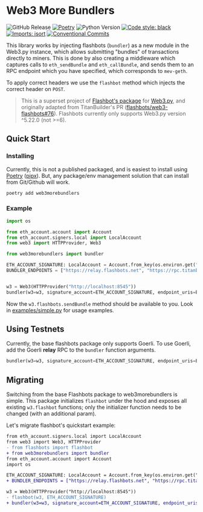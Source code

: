 # Web3 More Bundlers

![GitHub Release](https://img.shields.io/github/v/release/vile/web3-more-bundlers)
[![Poetry](https://img.shields.io/endpoint?url=https://python-poetry.org/badge/v0.json)](https://python-poetry.org/)
![Python Version](https://img.shields.io/badge/dynamic/toml?url=https%3A%2F%2Fraw.githubusercontent.com%2Fvile%2Fweb3-more-bundlers%2Fmaster%2Fpyproject.toml&query=%24.tool.poetry.dependencies.python&label=python)
[![Code style: black](https://img.shields.io/badge/code%20style-black-000000.svg)](https://github.com/psf/black)
[![Imports: isort](https://img.shields.io/badge/%20imports-isort-%231674b1?style=flat&labelColor=ef8336)](https://pycqa.github.io/isort/)
[![Conventional Commits](https://img.shields.io/badge/Conventional%20Commits-1.0.0-%23FE5196?logo=conventionalcommits&logoColor=white)](https://conventionalcommits.org)


This library works by injecting flashbots (`bundler`) as a new module in the Web3.py instance, which allows submitting "bundles" of transactions directly to miners. This is done by also creating a middleware which captures calls to `eth_sendBundle` and `eth_callBundle`, and sends them to an RPC endpoint which you have specified, which corresponds to `mev-geth`.

To apply correct headers we use the `flashbot` method which injects the correct header on `POST`.

> This is a superset project of [Flashbot's package](https://github.com/flashbots/web3-flashbots) for [Web3.py](https://github.com/ethereum/web3.py), and originally adapted from TitanBuilder's PR ([flashbots/web3-flashbots#76](https://github.com/flashbots/web3-flashbots/pull/76)). Flashbots currently only supports Web3.py version ^5.22.0 (not >=6).

## Quick Start

### Installing

Currently, this is not a published packaged, and is easiest to install using [Poetry](https://python-poetry.org/docs/) ([pipx](https://github.com/pypa/pipx)).
But, any package/env management solution that can install from Git/Github will work.

```bash
poetry add web3morebundlers
```

### Example

```python
import os

from eth_account.account import Account
from eth_account.signers.local import LocalAccount
from web3 import HTTPProvider, Web3

from web3morebundlers import bundler

ETH_ACCOUNT_SIGNATURE: LocalAccount = Account.from_key(os.environ.get("ETH_SIGNER_KEY"))
BUNDLER_ENDPOINTS = ["https://relay.flashbots.net", "https://rpc.titanbuilder.xyz", ...]


w3 = Web3(HTTPProvider("http://localhost:8545"))
bundler(w3=w3, signature_account=ETH_ACCOUNT_SIGNATURE, endpoint_uris=BUNDLER_ENDPOINTS)
```

Now the `w3.flashbots.sendBundle` method should be available to you. Look in [examples/simple.py](./examples/simple.py) for usage examples.

## Using Testnets

Currently, the base flashbots package only supports Goerli. To use Goerli, add the Goerli **relay** RPC to the `bundler` function arguments.

```python
bundler(w3=w3, signature_account=ETH_ACCOUNT_SIGNATURE, endpoint_uris=BUNDLER_ENDPOINTS, flashbots_uri="https://relay-goerli.flashbots.net")
```

## Migrating

Switching from the base Flashbots package to web3morebundlers is simple. This package initializes `flashbot` under the hood and exposes all existing `w3.flashbot` functions; only the initializer function needs to be changed (with an additional param).

Let's migrate flashbot's quickstart example:
```diff
from eth_account.signers.local import LocalAccount
from web3 import Web3, HTTPProvider
- from flashbots import flashbot
+ from web3morebundlers import bundler
from eth_account.account import Account
import os

ETH_ACCOUNT_SIGNATURE: LocalAccount = Account.from_key(os.environ.get("ETH_SIGNER_KEY"))
+ BUNDLER_ENDPOINTS = ["https://relay.flashbots.net", "https://rpc.titanbuilder.xyz", ...]

w3 = Web3(HTTPProvider("http://localhost:8545"))
- flashbot(w3, ETH_ACCOUNT_SIGNATURE)
+ bundler(w3=w3, signature_account=ETH_ACCOUNT_SIGNATURE, endpoint_uris=BUNDLER_ENDPOINTS)
```